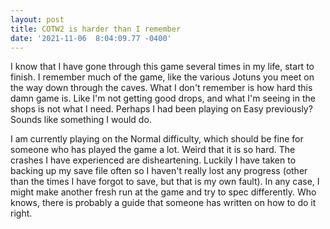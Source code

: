 ```yaml
--- 
layout: post 
title: COTW2 is harder than I remember 
date: '2021-11-06  8:04:09.77 -0400' 
--- 
```

I know that I have gone through this game several times in my life, start to finish. I remember much of the 
game, like the various Jotuns you meet on the way down through the caves. What I don't remember is how hard this 
damn game is. Like I'm not getting good drops, and what I'm seeing in the shops is not what I need. Perhaps I 
had been playing on Easy previously? Sounds like something I would do. 

I am currently playing on the Normal difficulty, which should be fine for someone who has played the game a lot. 
Weird that it is so hard. The crashes I have experienced are disheartening. Luckily I have taken to backing up 
my save file often so I haven't really lost any progress (other than the times I have forgot to save, but that 
is my own fault). In any case, I might make another fresh run at the game and try to spec differently. Who 
knows, there is probably a guide that someone has written on how to do it right. 
